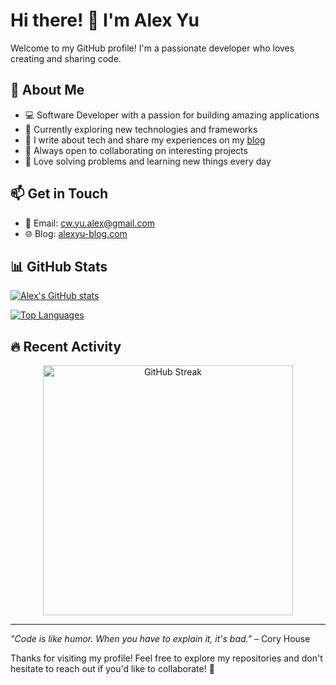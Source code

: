 # Hi there! 👋 I'm Alex Yu

Welcome to my GitHub profile! I'm a passionate developer who loves creating and sharing code.

## 🚀 About Me

- 💻 Software Developer with a passion for building amazing applications
- 🌱 Currently exploring new technologies and frameworks
- 📝 I write about tech and share my experiences on my [blog](https://alexyu-blog.com/)
- 💞️ Always open to collaborating on interesting projects
- 🎯 Love solving problems and learning new things every day

## 📫 Get in Touch

- 📧 Email: cw.yu.alex@gmail.com
- 🌐 Blog: [alexyu-blog.com](https://alexyu-blog.com/)

## 📊 GitHub Stats

[![Alex's GitHub stats](https://github-readme-stats.vercel.app/api?username=j620656786206&show_icons=true&theme=radical)](https://github.com/anuraghazra/github-readme-stats)

[![Top Languages](https://github-readme-stats.vercel.app/api/top-langs/?username=j620656786206&layout=compact&theme=radical)](https://github.com/anuraghazra/github-readme-stats)

## 🔥 Recent Activity

<div align="center">
  <a href="https://github.com/DenverCoder1/github-readme-streak-stats">
    <img width="400" src="https://github-readme-streak-stats-ten-hazel.vercel.app?user=j620656786206&theme=radical" alt="GitHub Streak" />
  </a>
</div>

---

*"Code is like humor. When you have to explain it, it's bad."* – Cory House

Thanks for visiting my profile! Feel free to explore my repositories and don't hesitate to reach out if you'd like to collaborate! 🚀

<!---
j620656786206/j620656786206 is a ✨ special ✨ repository because its `README.md` (this file) appears on your GitHub profile.
You can click the Preview link to take a look at your changes.
--->
